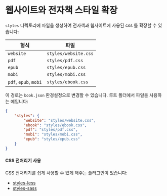 # 웹사이트와 전자책 스타일 확장

`styles` 디렉토리에 파일을 생성하여 전자책과 웹사이트에 사용된 css 를 확장할 수 있습니다:

| 형식 | 파일 |
| ---- | ---- |
| `website` | `styles/website.css` |
| `pdf` | `styles/pdf.css` |
| `epub` | `styles/epub.css` |
| `mobi` | `styles/mobi.css` |
| `pdf`, `epub`, `mobi` | `styles/ebook.css` |


이 경로는 `book.json` 환경설정으로 변경할 수 있습니다. 루트 폴더에서 파일을 사용하는 예입니다:

```json
{
    "styles": {
        "website": "styles/website.css",
        "ebook": "styles/ebook.css",
        "pdf": "styles/pdf.css",
        "mobi": "styles/mobi.css",
        "epub": "styles/epub.css"
    }
}
```

#### CSS 전처리기 사용

CSS 전처리기를  쉽게 사용할 수 있게 해주는 플러그인이 있습니다:

- [styles-less](https://plugins.gitbook.com/plugin/styles-less)
- [styles-sass](https://plugins.gitbook.com/plugin/styles-sass)

